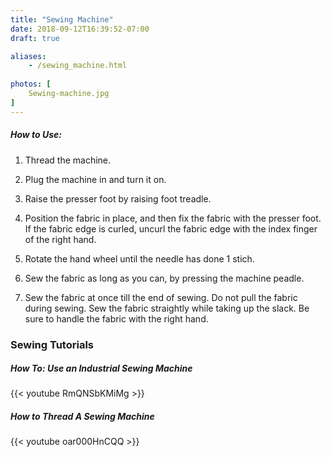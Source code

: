 ```yaml
---
title: "Sewing Machine"
date: 2018-09-12T16:39:52-07:00
draft: true

aliases:
    - /sewing_machine.html
    
photos: [
    Sewing-machine.jpg
]
---
```


##### How to Use:
1. Thread the machine.

2. Plug the machine in and turn it on. 

3. Raise the presser foot by raising foot treadle.

4. Position the fabric in place, and then fix the fabric with the presser foot. If the fabric edge is curled, uncurl the fabric edge with the index finger of the right hand.

5. Rotate the hand wheel until the needle has done 1 stich. 

6. Sew the fabric as long as you can, by pressing the machine peadle.

7. Sew the fabric at once till the end of sewing. Do not pull the fabric during sewing. Sew the fabric straightly while taking up the slack. Be sure to handle the fabric with the right hand.


### Sewing Tutorials
##### How To: Use an Industrial Sewing Machine
{{< youtube RmQNSbKMiMg >}}


##### How to Thread A Sewing Machine
{{< youtube oar000HnCQQ >}}